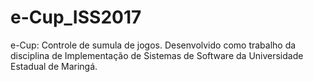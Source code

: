 # e-Cup_ISS2017
e-Cup: Controle de sumula de jogos. Desenvolvido como trabalho da disciplina de Implementação de Sistemas de Software da Universidade Estadual de Maringá. 
